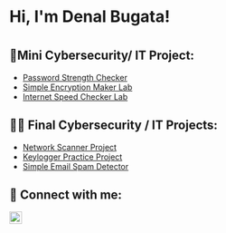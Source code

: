 <h1>Hi, I'm Denal Bugata!<h1>
  
  <h2>👾Mini Cybersecurity/ IT Project:</h2>
   
   - [Password Strength Checker](https://github.com/denalbugata/Password-Strength-Checker-Lab)
   - [Simple Encryption Maker Lab](https://github.com/denalbugata/Simple-Encryption-Maker-Lab)
   - [Internet Speed Checker Lab](https://github.com/denalbugata/Internet-Speed-Checker)

  <h2>👨‍💻 Final Cybersecurity / IT Projects:</h2>

  - [Network Scanner Project](https://github.com/denalbugata/Network-Port-Scanner-Project)
  - [Keylogger Practice Project](https://github.com/denalbugata/Keylogger-Practice-Project)
  - [Simple Email Spam Detector](https://github.com/denalbugata/Simple-Email-Spam-Detector)


<h2> 🤳 Connect with me:</h2>

[<img align="left" alt="JoshMadakor | LinkedIn" width="22px" src="https://cdn.jsdelivr.net/npm/simple-icons@v3/icons/linkedin.svg" />][linkedin]

[linkedin]: https://linkedin.com/in/denalbugata

